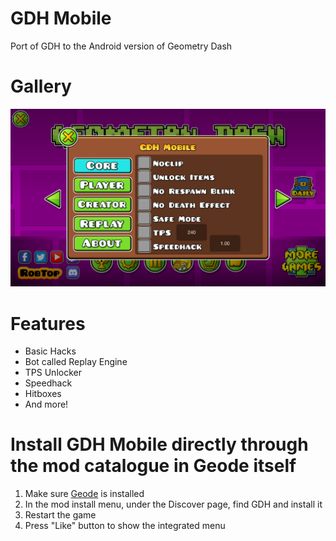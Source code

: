 # GDH Mobile
Port of GDH to the Android version of Geometry Dash 

# Gallery
![screenshot](res/screenshot.png)

# Features
- Basic Hacks
- Bot called Replay Engine
- TPS Unlocker
- Speedhack
- Hitboxes
- And more!

# Install GDH Mobile directly through the mod catalogue in Geode itself
1. Make sure [Geode](https://geode-sdk.org/) is installed
2. In the mod install menu, under the Discover page, find GDH and install it
3. Restart the game
4. Press "Like" button to show the integrated menu